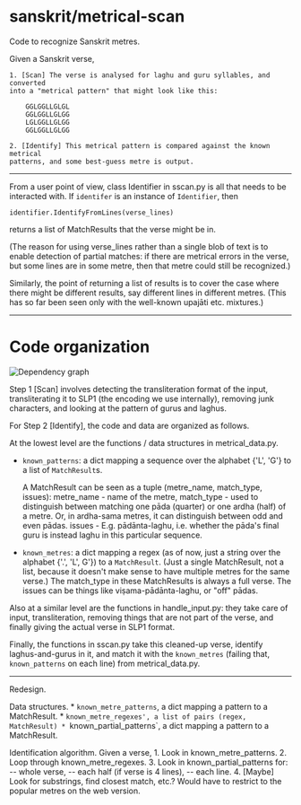 sanskrit/metrical-scan
======================

Code to recognize Sanskrit metres.

Given a Sanskrit verse,

    1. [Scan] The verse is analysed for laghu and guru syllables, and converted
    into a "metrical pattern" that might look like this:

        GGLGGLLGLGL
        GGLGGLLGLGG
        LGLGGLLGLGG
        GGLGGLLGLGG

    2. [Identify] This metrical pattern is compared against the known metrical
    patterns, and some best-guess metre is output.

--------------------------------------------------------------------------------

From a user point of view, class Identifier in sscan.py is all that needs to be
interacted with. If `identifer` is an instance of `Identifier`, then

    identifier.IdentifyFromLines(verse_lines)

returns a list of MatchResults that the verse might be in.

(The reason for using verse_lines rather than a single blob of text is to enable
detection of partial matches: if there are metrical errors in the verse, but
some lines are in some metre, then that metre could still be recognized.)

Similarly, the point of returning a list of results is to cover the case where
there might be different results, say different lines in different metres.
(This has so far been seen only with the well-known upajāti etc. mixtures.)

--------------------------------------------------------------------------------

Code organization
=================

![Dependency graph](shreevatsa.github.com/sanskrit/tree/metrical/scan/deps.svg)

Step 1 [Scan] involves detecting the transliteration format of the input,
transliterating it to SLP1 (the encoding we use internally), removing junk
characters, and looking at the pattern of gurus and laghus.

For Step 2 [Identify], the code and data are organized as follows.

At the lowest level are the functions / data structures in metrical_data.py.

  * `known_patterns`: a dict mapping a sequence over the alphabet {'L', 'G'} to
    a list of `MatchResult`s.

     A MatchResult can be seen as a tuple (metre_name, match_type, issues):
     metre_name - name of the metre,
     match_type - used to distinguish between matching one pāda (quarter) or one
     		  ardha (half) of a metre. Or, in ardha-sama metres, it can
     		  distinguish between odd and even pādas.
     issues	- E.g. pādānta-laghu, i.e. whether the pāda's final guru is
     		  instead laghu in this particular sequence.

  * `known_metres`: a dict mapping a regex (as of now, just a string over the
     alphabet {'.', 'L', G'}) to a `MatchResult`.
     (Just a single MatchResult, not a list, because it doesn't make sense to
     have multiple metres for the same verse.)
          The match_type in these MatchResults is always a full verse.
     	  The issues can be things like viṣama-pādānta-laghu, or "off" pādas.

Also at a similar level are the functions in handle_input.py: they take care of
input, transliteration, removing things that are not part of the verse, and
finally giving the actual verse in SLP1 format.

Finally, the functions in sscan.py take this cleaned-up verse, identify
laghus-and-gurus in it, and match it with the `known_metres` (failing that,
`known_patterns` on each line) from metrical_data.py.

--------------------------------------------------------------------------------

Redesign.

Data structures.
    * `known_metre_patterns`, a dict mapping a pattern to a MatchResult.
    * `known_metre_regexes', a list of pairs (regex, MatchResult)
    * `known_partial_patterns`, a dict mapping a pattern to a MatchResult.

Identification algorithm.
    Given a verse,
        1. Look in known_metre_patterns.
        2. Loop through known_metre_regexes.
        3. Look in known_partial_patterns for:
            -- whole verse,
            -- each half (if verse is 4 lines),
            -- each line.
        4. [Maybe] Look for substrings, find closest match, etc.?
           Would have to restrict to the popular metres on the web version.

